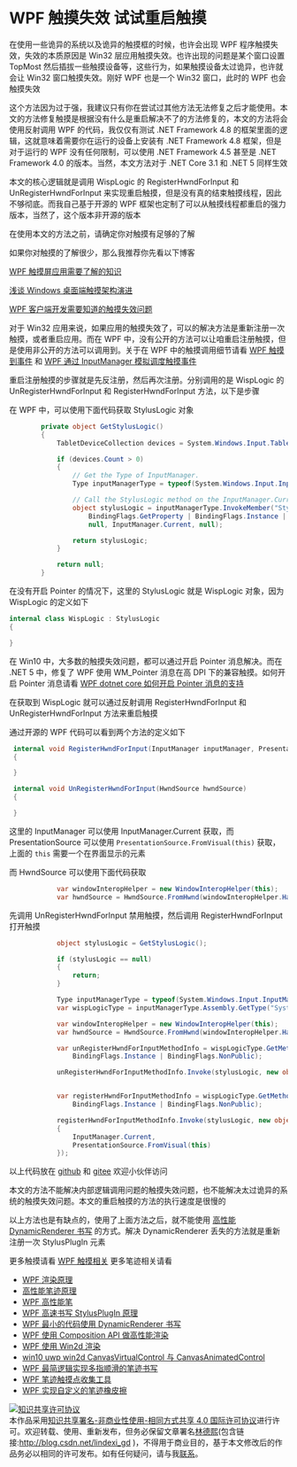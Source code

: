 # WPF 触摸失效 试试重启触摸

在使用一些诡异的系统以及诡异的触摸框的时候，也许会出现 WPF 程序触摸失效，失效的本质原因是 Win32 层应用触摸失效。也许出现的问题是某个窗口设置 TopMost 然后插拔一些触摸设备等，这些行为，如果触摸设备太过诡异，也许就会让 Win32 窗口触摸失效。刚好 WPF 也是一个 Win32 窗口，此时的 WPF 也会触摸失效

<!--more-->
<!-- 发布 -->

这个方法因为过于强，我建议只有你在尝试过其他方法无法修复之后才能使用。本文的方法修复触摸是根据没有什么是重启解决不了的方法修复的，本文的方法将会使用反射调用 WPF 的代码，我仅仅有测试 .NET Framework 4.8 的框架里面的逻辑，这就意味着需要你在运行的设备上安装有 .NET Framework 4.8 框架，但是对于运行的 WPF 没有任何限制，可以使用 .NET Framework 4.5 甚至是 .NET Framework 4.0 的版本。当然，本文方法对于 .NET Core 3.1 和 .NET 5 同样生效

本文的核心逻辑就是调用 WispLogic 的 RegisterHwndForInput 和 UnRegisterHwndForInput 来实现重启触摸，但是没有真的结束触摸线程，因此不够彻底。而我自己基于开源的 WPF 框架也定制了可以从触摸线程都重启的强力版本，当然了，这个版本非开源的版本

在使用本文的方法之前，请确定你对触摸有足够的了解

如果你对触摸的了解很少，那么我推荐你先看以下博客

[WPF 触摸屏应用需要了解的知识](https://blog.lindexi.com/post/WPF-%E8%A7%A6%E6%91%B8%E5%B1%8F%E5%BA%94%E7%94%A8%E9%9C%80%E8%A6%81%E4%BA%86%E8%A7%A3%E7%9A%84%E7%9F%A5%E8%AF%86.html )

[浅谈 Windows 桌面端触摸架构演进](https://blog.lindexi.com/post/%E6%B5%85%E8%B0%88-Windows-%E6%A1%8C%E9%9D%A2%E7%AB%AF%E8%A7%A6%E6%91%B8%E6%9E%B6%E6%9E%84%E6%BC%94%E8%BF%9B.html )

[WPF 客户端开发需要知道的触摸失效问题](https://blog.lindexi.com/post/WPF-%E5%AE%A2%E6%88%B7%E7%AB%AF%E5%BC%80%E5%8F%91%E9%9C%80%E8%A6%81%E7%9F%A5%E9%81%93%E7%9A%84%E8%A7%A6%E6%91%B8%E5%A4%B1%E6%95%88%E9%97%AE%E9%A2%98.html )

对于 Win32 应用来说，如果应用的触摸失效了，可以的解决方法是重新注册一次触摸，或者重启应用。而在 WPF 中，没有公开的方法可以让咱重启注册触摸，但是使用非公开的方法可以调用到。关于在 WPF 中的触摸调用细节请看 [WPF 触摸到事件](https://blog.lindexi.com/post/WPF-%E8%A7%A6%E6%91%B8%E5%88%B0%E4%BA%8B%E4%BB%B6.html ) 和 [WPF 通过 InputManager 模拟调度触摸事件](https://blog.lindexi.com/post/WPF-%E9%80%9A%E8%BF%87-InputManager-%E6%A8%A1%E6%8B%9F%E8%B0%83%E5%BA%A6%E8%A7%A6%E6%91%B8%E4%BA%8B%E4%BB%B6.html )

重启注册触摸的步骤就是先反注册，然后再次注册。分别调用的是 WispLogic 的 UnRegisterHwndForInput 和 RegisterHwndForInput 方法，以下是步骤

在 WPF 中，可以使用下面代码获取 StylusLogic 对象

```csharp
        private object GetStylusLogic()
        {
            TabletDeviceCollection devices = System.Windows.Input.Tablet.TabletDevices;

            if (devices.Count > 0)
            {
                // Get the Type of InputManager.
                Type inputManagerType = typeof(System.Windows.Input.InputManager);

                // Call the StylusLogic method on the InputManager.Current instance.
                object stylusLogic = inputManagerType.InvokeMember("StylusLogic",
                    BindingFlags.GetProperty | BindingFlags.Instance | BindingFlags.NonPublic,
                    null, InputManager.Current, null);

                return stylusLogic;
            }

            return null;
        }
```

在没有开启 Pointer 的情况下，这里的 StylusLogic 就是 WispLogic 对象，因为 WispLogic 的定义如下

```csharp
internal class WispLogic : StylusLogic
{

}
```

在 Win10 中，大多数的触摸失效问题，都可以通过开启 Pointer 消息解决。而在 .NET 5 中，修复了 WPF 使用 WM_Pointer 消息在高 DPI 下的兼容触摸。如何开启 Pointer 消息请看 [WPF dotnet core 如何开启 Pointer 消息的支持](https://blog.lindexi.com/post/WPF-dotnet-core-%E5%A6%82%E4%BD%95%E5%BC%80%E5%90%AF-Pointer-%E6%B6%88%E6%81%AF%E7%9A%84%E6%94%AF%E6%8C%81.html )

在获取到 WispLogic 就可以通过反射调用 RegisterHwndForInput 和 UnRegisterHwndForInput 方法来重启触摸

通过开源的 WPF 代码可以看到两个方法的定义如下

```csharp
 internal void RegisterHwndForInput(InputManager inputManager, PresentationSource inputSource)
 {

 }

 internal void UnRegisterHwndForInput(HwndSource hwndSource)
 {

 }
```

这里的 InputManager 可以使用 InputManager.Current 获取，而 PresentationSource 可以使用 `PresentationSource.FromVisual(this)` 获取，上面的 `this` 需要一个在界面显示的元素

而 HwndSource 可以使用下面代码获取

```csharp
            var windowInteropHelper = new WindowInteropHelper(this);
            var hwndSource = HwndSource.FromHwnd(windowInteropHelper.Handle);
```

先调用 UnRegisterHwndForInput 禁用触摸，然后调用 RegisterHwndForInput 打开触摸

```csharp
            object stylusLogic = GetStylusLogic();

            if (stylusLogic == null)
            {
                return;
            }

            Type inputManagerType = typeof(System.Windows.Input.InputManager);
            var wispLogicType = inputManagerType.Assembly.GetType("System.Windows.Input.StylusWisp.WispLogic");

            var windowInteropHelper = new WindowInteropHelper(this);
            var hwndSource = HwndSource.FromHwnd(windowInteropHelper.Handle);

            var unRegisterHwndForInputMethodInfo = wispLogicType.GetMethod("UnRegisterHwndForInput",
                BindingFlags.Instance | BindingFlags.NonPublic);

            unRegisterHwndForInputMethodInfo.Invoke(stylusLogic, new object[] {hwndSource});


            var registerHwndForInputMethodInfo = wispLogicType.GetMethod("RegisterHwndForInput",
                BindingFlags.Instance | BindingFlags.NonPublic);

            registerHwndForInputMethodInfo.Invoke(stylusLogic, new object[]
            {
                InputManager.Current,
                PresentationSource.FromVisual(this)
            });
```

以上代码放在 [github](https://github.com/lindexi/lindexi_gd/tree/bdf0e7a0/LeekailawnahelNarjailearyaydi ) 和 [gitee](https://gitee.com/lindexi/lindexi_gd/tree/bdf0e7a0/LeekailawnahelNarjailearyaydi ) 欢迎小伙伴访问

本文的方法不能解决内部逻辑调用问题的触摸失效问题，也不能解决太过诡异的系统的触摸失效问题。本文的重启触摸的方法的执行速度是很慢的

以上方法也是有缺点的，使用了上面方法之后，就不能使用 [高性能 DynamicRenderer 书写](https://blog.lindexi.com/post/WPF-%E6%9C%80%E5%B0%8F%E7%9A%84%E4%BB%A3%E7%A0%81%E4%BD%BF%E7%94%A8-DynamicRenderer-%E4%B9%A6%E5%86%99.html ) 的方式。解决 DynamicRenderer 丢失的方法就是重新注册一次 StylusPlugIn 元素

更多触摸请看 [WPF 触摸相关](https://blog.lindexi.com/post/WPF-%E8%A7%A6%E6%91%B8%E7%9B%B8%E5%85%B3.html ) 更多笔迹相关请看

- [WPF 渲染原理](https://lindexi.gitee.io/post/WPF-%E6%B8%B2%E6%9F%93%E5%8E%9F%E7%90%86.html )
- [高性能笔迹原理](https://blog.lindexi.com/post/%E9%AB%98%E6%80%A7%E8%83%BD%E7%AC%94%E8%BF%B9%E5%8E%9F%E7%90%86.html)
- [WPF 高性能笔](https://blog.lindexi.com/post/WPF-%E9%AB%98%E6%80%A7%E8%83%BD%E7%AC%94.html ) 
- [WPF 高速书写 StylusPlugIn 原理](https://blog.lindexi.com/post/WPF-%E9%AB%98%E9%80%9F%E4%B9%A6%E5%86%99-StylusPlugIn-%E5%8E%9F%E7%90%86.html )
- [WPF 最小的代码使用 DynamicRenderer 书写](https://blog.lindexi.com/post/WPF-%E6%9C%80%E5%B0%8F%E7%9A%84%E4%BB%A3%E7%A0%81%E4%BD%BF%E7%94%A8-DynamicRenderer-%E4%B9%A6%E5%86%99.html )
- [WPF 使用 Composition API 做高性能渲染](https://blog.lindexi.com/post/WPF-%E4%BD%BF%E7%94%A8-Composition-API-%E5%81%9A%E9%AB%98%E6%80%A7%E8%83%BD%E6%B8%B2%E6%9F%93.html )
- [WPF 使用 Win2d 渲染](https://blog.lindexi.com/post/WPF-%E4%BD%BF%E7%94%A8-Win2d-%E6%B8%B2%E6%9F%93.html )
- [win10 uwp win2d CanvasVirtualControl 与 CanvasAnimatedControl](https://blog.lindexi.com/post/win10-uwp-win2d-CanvasVirtualControl-%E4%B8%8E-CanvasAnimatedControl.html )
- [WPF 最简逻辑实现多指顺滑的笔迹书写](https://blog.lindexi.com/post/WPF-%E6%9C%80%E7%AE%80%E9%80%BB%E8%BE%91%E5%AE%9E%E7%8E%B0%E5%A4%9A%E6%8C%87%E9%A1%BA%E6%BB%91%E7%9A%84%E7%AC%94%E8%BF%B9%E4%B9%A6%E5%86%99.html)
- [WPF 笔迹触摸点收集工具](https://blog.lindexi.com/post/WPF-%E7%AC%94%E8%BF%B9%E8%A7%A6%E6%91%B8%E7%82%B9%E6%94%B6%E9%9B%86%E5%B7%A5%E5%85%B7.html )
- [WPF 实现自定义的笔迹橡皮擦](https://blog.lindexi.com/post/WPF-%E5%AE%9E%E7%8E%B0%E8%87%AA%E5%AE%9A%E4%B9%89%E7%9A%84%E7%AC%94%E8%BF%B9%E6%A9%A1%E7%9A%AE%E6%93%A6.html )

<a rel="license" href="http://creativecommons.org/licenses/by-nc-sa/4.0/"><img alt="知识共享许可协议" style="border-width:0" src="https://licensebuttons.net/l/by-nc-sa/4.0/88x31.png" /></a><br />本作品采用<a rel="license" href="http://creativecommons.org/licenses/by-nc-sa/4.0/">知识共享署名-非商业性使用-相同方式共享 4.0 国际许可协议</a>进行许可。欢迎转载、使用、重新发布，但务必保留文章署名[林德熙](http://blog.csdn.net/lindexi_gd)(包含链接:http://blog.csdn.net/lindexi_gd )，不得用于商业目的，基于本文修改后的作品务必以相同的许可发布。如有任何疑问，请与我[联系](mailto:lindexi_gd@163.com)。
